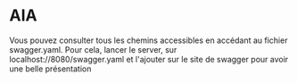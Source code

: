 # AIA

Vous pouvez consulter tous les chemins accessibles en accédant au fichier swagger.yaml. Pour cela, lancer le server, sur localhost://8080/swagger.yaml et l'ajouter sur
le site de swagger pour avoir une belle présentation
